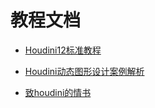 # 教程文档

* [Houdini12标准教程](https://yuedu.baidu.com/ebook/c94b0bcbfe4733687e21aadc?pn=1&pa=1)

* [Houdini动态图形设计案例解析](https://yuedu.baidu.com/ebook/40d1de22ba68a98271fe910ef12d2af90242a807?pn=1&pa=1)

* [致houdini的情书](https://www.jianshu.com/u/41dc7d44f542)
